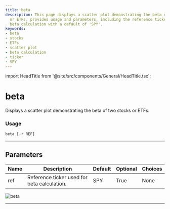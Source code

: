 ```yaml
---
title: beta
description: This page displays a scatter plot demonstrating the beta of two stocks
  or ETFs, provides usage and parameters, including the reference ticker used for
  beta calculation with a default of 'SPY'.
keywords:
- beta
- stocks
- ETFs
- scatter plot
- beta calculation
- ticker
- SPY
---
```


import HeadTitle from '@site/src/components/General/HeadTitle.tsx';

<HeadTitle title="beta - Qa - Stocks - Reference | OpenBB Terminal Docs" />

# beta

Displays a scatter plot demonstrating the beta of two stocks or ETFs.

### Usage

```python
beta [-r REF]
```

---

## Parameters

| Name | Description | Default | Optional | Choices |
| ---- | ----------- | ------- | -------- | ------- |
| ref | Reference ticker used for beta calculation. | SPY | True | None |

![beta](https://user-images.githubusercontent.com/62662248/180587175-5e548915-0d3e-44cf-bbff-3655d51e1d64.png)

---
